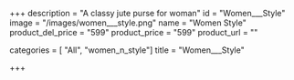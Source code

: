 +++
description = "A classy jute purse for woman"
id = "Women___Style"
image = "/images/women___style.png"
name = "Women Style"
product_del_price = "599"
product_price = "599"
product_url = ""

categories = [ "All", "women_n_style"]
title = "Women___Style"

+++
